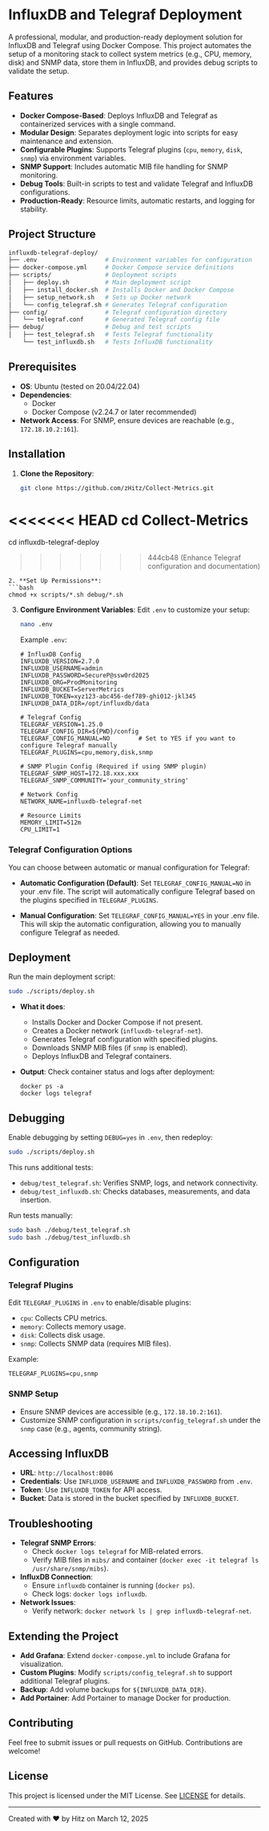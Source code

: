 # InfluxDB and Telegraf Deployment

A professional, modular, and production-ready deployment solution for InfluxDB and Telegraf using Docker Compose. This project automates the setup of a monitoring stack to collect system metrics (e.g., CPU, memory, disk) and SNMP data, store them in InfluxDB, and provides debug scripts to validate the setup.

## Features

- **Docker Compose-Based**: Deploys InfluxDB and Telegraf as containerized services with a single command.
- **Modular Design**: Separates deployment logic into scripts for easy maintenance and extension.
- **Configurable Plugins**: Supports Telegraf plugins (`cpu`, `memory`, `disk`, `snmp`) via environment variables.
- **SNMP Support**: Includes automatic MIB file handling for SNMP monitoring.
- **Debug Tools**: Built-in scripts to test and validate Telegraf and InfluxDB configurations.
- **Production-Ready**: Resource limits, automatic restarts, and logging for stability.

## Project Structure

```bash
influxdb-telegraf-deploy/
├── .env                   # Environment variables for configuration
├── docker-compose.yml     # Docker Compose service definitions
├── scripts/               # Deployment scripts
│   ├── deploy.sh          # Main deployment script
│   ├── install_docker.sh  # Installs Docker and Docker Compose
│   ├── setup_network.sh   # Sets up Docker network
│   └── config_telegraf.sh # Generates Telegraf configuration
├── config/                # Telegraf configuration directory
│   └── telegraf.conf      # Generated Telegraf config file
├── debug/                 # Debug and test scripts
│   ├── test_telegraf.sh   # Tests Telegraf functionality
    └── test_influxdb.sh   # Tests InfluxDB functionality
```

## Prerequisites

- **OS**: Ubuntu (tested on 20.04/22.04)
- **Dependencies**: 
  - Docker
  - Docker Compose (v2.24.7 or later recommended)
- **Network Access**: For SNMP, ensure devices are reachable (e.g., `172.18.10.2:161`).

## Installation

1. **Clone the Repository**:
   ```bash
   git clone https://github.com/zHitz/Collect-Metrics.git
<<<<<<< HEAD
   cd Collect-Metrics
=======
   cd influxdb-telegraf-deploy
>>>>>>> 444cb48 (Enhance Telegraf configuration and documentation)
   ```
2. **Set Up Permissions**:
   ```bash
   chmod +x scripts/*.sh debug/*.sh
   ```

3. **Configure Environment Variables**:
   Edit `.env` to customize your setup:
   ```bash
   nano .env
   ```
   Example `.env`:
   ```
   # InfluxDB Config
   INFLUXDB_VERSION=2.7.0
   INFLUXDB_USERNAME=admin
   INFLUXDB_PASSWORD=SecureP@ssw0rd2025
   INFLUXDB_ORG=ProdMonitoring
   INFLUXDB_BUCKET=ServerMetrics
   INFLUXDB_TOKEN=xyz123-abc456-def789-ghi012-jkl345
   INFLUXDB_DATA_DIR=/opt/influxdb/data

   # Telegraf Config
   TELEGRAF_VERSION=1.25.0
   TELEGRAF_CONFIG_DIR=${PWD}/config
   TELEGRAF_CONFIG_MANUAL=NO        # Set to YES if you want to configure Telegraf manually
   TELEGRAF_PLUGINS=cpu,memory,disk,snmp

   # SNMP Plugin Config (Required if using SNMP plugin)
   TELEGRAF_SNMP_HOST=172.18.xxx.xxx
   TELEGRAF_SNMP_COMMUNITY='your_community_string'

   # Network Config
   NETWORK_NAME=influxdb-telegraf-net

   # Resource Limits
   MEMORY_LIMIT=512m
   CPU_LIMIT=1
   ```

### Telegraf Configuration Options

You can choose between automatic or manual configuration for Telegraf:

- **Automatic Configuration (Default)**:
  Set `TELEGRAF_CONFIG_MANUAL=NO` in your .env file. The script will automatically configure Telegraf based on the plugins specified in `TELEGRAF_PLUGINS`.

- **Manual Configuration**:
  Set `TELEGRAF_CONFIG_MANUAL=YES` in your .env file. This will skip the automatic configuration, allowing you to manually configure Telegraf as needed.

## Deployment

Run the main deployment script:
```bash
sudo ./scripts/deploy.sh
```

- **What it does**:
  - Installs Docker and Docker Compose if not present.
  - Creates a Docker network (`influxdb-telegraf-net`).
  - Generates Telegraf configuration with specified plugins.
  - Downloads SNMP MIB files (if `snmp` is enabled).
  - Deploys InfluxDB and Telegraf containers.

- **Output**: Check container status and logs after deployment:
  ```
  docker ps -a
  docker logs telegraf
  ```

## Debugging

Enable debugging by setting `DEBUG=yes` in `.env`, then redeploy:
```bash
sudo ./scripts/deploy.sh
```

This runs additional tests:
- `debug/test_telegraf.sh`: Verifies SNMP, logs, and network connectivity.
- `debug/test_influxdb.sh`: Checks databases, measurements, and data insertion.

Run tests manually:
```bash
sudo bash ./debug/test_telegraf.sh
sudo bash ./debug/test_influxdb.sh
```

## Configuration

### Telegraf Plugins
Edit `TELEGRAF_PLUGINS` in `.env` to enable/disable plugins:
- `cpu`: Collects CPU metrics.
- `memory`: Collects memory usage.
- `disk`: Collects disk usage.
- `snmp`: Collects SNMP data (requires MIB files).

Example:
```
TELEGRAF_PLUGINS=cpu,snmp
```

### SNMP Setup
- Ensure SNMP devices are accessible (e.g., `172.18.10.2:161`).
- Customize SNMP configuration in `scripts/config_telegraf.sh` under the `snmp` case (e.g., agents, community string).

## Accessing InfluxDB

- **URL**: `http://localhost:8086`
- **Credentials**: Use `INFLUXDB_USERNAME` and `INFLUXDB_PASSWORD` from `.env`.
- **Token**: Use `INFLUXDB_TOKEN` for API access.
- **Bucket**: Data is stored in the bucket specified by `INFLUXDB_BUCKET`.

## Troubleshooting

- **Telegraf SNMP Errors**:
  - Check `docker logs telegraf` for MIB-related errors.
  - Verify MIB files in `mibs/` and container (`docker exec -it telegraf ls /usr/share/snmp/mibs`).
- **InfluxDB Connection**:
  - Ensure `influxdb` container is running (`docker ps`).
  - Check logs: `docker logs influxdb`.
- **Network Issues**:
  - Verify network: `docker network ls | grep influxdb-telegraf-net`.

## Extending the Project

- **Add Grafana**: Extend `docker-compose.yml` to include Grafana for visualization.
- **Custom Plugins**: Modify `scripts/config_telegraf.sh` to support additional Telegraf plugins.
- **Backup**: Add volume backups for `${INFLUXDB_DATA_DIR}`.
- **Add Portainer**: Add Portainer to manage Docker for production. 

## Contributing

Feel free to submit issues or pull requests on GitHub. Contributions are welcome!

## License

This project is licensed under the MIT License. See [LICENSE](LICENSE) for details.

---
Created with ❤️ by Hitz on March 12, 2025
```
